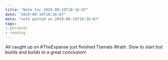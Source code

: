 ```yaml
---
title: "Note for 2019-08-19T10:16:07"
date: "2019-08-19T10:16:07"
meta: "note posted on 2019-08-19T10:16:07"
tags:
- personal
- reading
---
```

All caught up on #TheExpanse just finished Tiamats Wrath. Slow to start but builds and builds to a great conclusion!
